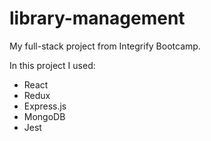 # library-management
My full-stack project from Integrify Bootcamp.

In this project I used:
- React
- Redux
- Express.js
- MongoDB
- Jest

